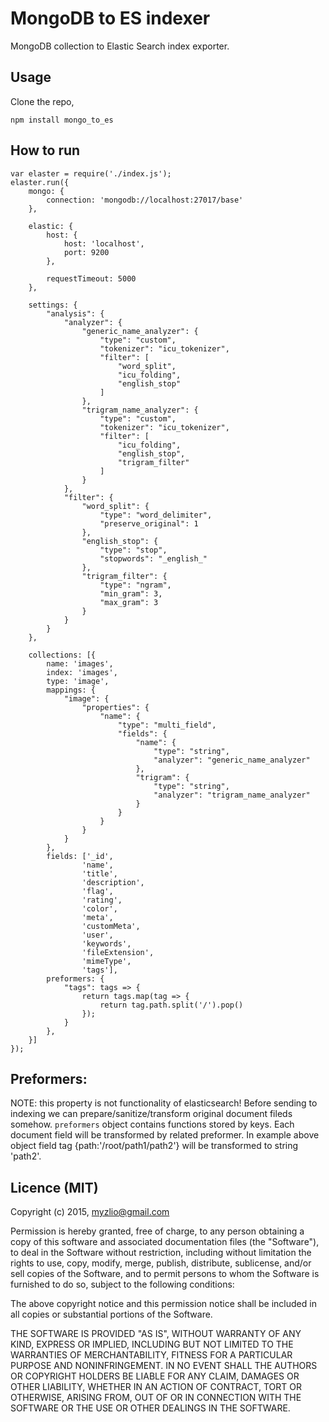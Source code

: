 # MongoDB to ES indexer

MongoDB collection to Elastic Search index exporter.

## Usage

Clone the repo,

```
npm install mongo_to_es
```

## How to run
```
var elaster = require('./index.js');
elaster.run({
	mongo: {
		connection: 'mongodb://localhost:27017/base'
	},

	elastic: {
		host: {
			host: 'localhost',
			port: 9200
		},

		requestTimeout: 5000
	},

	settings: {
		"analysis": {
			"analyzer": {
				"generic_name_analyzer": {
					"type": "custom",
					"tokenizer": "icu_tokenizer",
					"filter": [
						"word_split",
						"icu_folding",
						"english_stop"
					]
				},
				"trigram_name_analyzer": {
					"type": "custom",
					"tokenizer": "icu_tokenizer",
					"filter": [
						"icu_folding",
						"english_stop",
						"trigram_filter"
					]
				}
			},
			"filter": {
				"word_split": {
					"type": "word_delimiter",
					"preserve_original": 1
				},
				"english_stop": {
					"type": "stop",
					"stopwords": "_english_"
				},
				"trigram_filter": {
					"type": "ngram",
					"min_gram": 3,
					"max_gram": 3
				}
			}
		}
	},

	collections: [{
		name: 'images',
		index: 'images',
		type: 'image',
		mappings: {
			"image": {
				"properties": {
					"name": {
						"type": "multi_field",
						"fields": {
							"name": {
								"type": "string",
								"analyzer": "generic_name_analyzer"
							},
							"trigram": {
								"type": "string",
								"analyzer": "trigram_name_analyzer"
							}
						}
					}
				}
			}
		},
		fields: ['_id',
				'name',
				'title',
				'description',
				'flag',
				'rating',
				'color',
				'meta',
				'customMeta',
				'user',
				'keywords',
				'fileExtension',
				'mimeType',
				'tags'],
		preformers: {
			"tags": tags => {
				return tags.map(tag => {
					return tag.path.split('/').pop()
				});
			}
		},
	}]
});

```

Preformers:
---

NOTE: this property is not functionality of elasticsearch! Before sending to indexing we can prepare/sanitize/transform original document fileds somehow. ```preformers``` object contains functions stored by keys. Each document field will be transformed by related preformer. In example above object field tag {path:'/root/path1/path2'} will be transformed to string 'path2'. 


## Licence (MIT)

Copyright (c) 2015, myzlio@gmail.com

Permission is hereby granted, free of charge, to any person obtaining a copy of this software and associated documentation files (the "Software"), to deal in the Software without restriction, including without limitation the rights to use, copy, modify, merge, publish, distribute, sublicense, and/or sell copies of the Software, and to permit persons to whom the Software is furnished to do so, subject to the following conditions:

The above copyright notice and this permission notice shall be included in all copies or substantial portions of the Software.

THE SOFTWARE IS PROVIDED "AS IS", WITHOUT WARRANTY OF ANY KIND, EXPRESS OR IMPLIED, INCLUDING BUT NOT LIMITED TO THE WARRANTIES OF MERCHANTABILITY, FITNESS FOR A PARTICULAR PURPOSE AND NONINFRINGEMENT. IN NO EVENT SHALL THE AUTHORS OR COPYRIGHT HOLDERS BE LIABLE FOR ANY CLAIM, DAMAGES OR OTHER LIABILITY, WHETHER IN AN ACTION OF CONTRACT, TORT OR OTHERWISE, ARISING FROM, OUT OF OR IN CONNECTION WITH THE SOFTWARE OR THE USE OR OTHER DEALINGS IN THE SOFTWARE.
